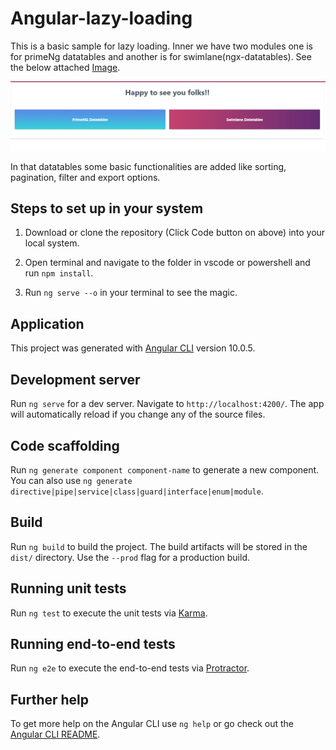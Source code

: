 # Angular-lazy-loading
This is a basic sample for lazy loading. Inner we have two modules one is for primeNg datatables and another is for swimlane(ngx-datatables). See the below attached <a href="https://github.com/DEV-VJ/Angular-Lazy-Loading/blob/master/src/assets/images/Lazy%20Loading.png">Image</a>.

<p align="center">
  <a href="https://github.com/DEV-VJ/Angular-Lazy-Loading/blob/master/src/assets/images/Lazy%20Loading.png">
    <img src="https://github.com/DEV-VJ/Angular-Lazy-Loading/blob/master/src/assets/images/Lazy%20Loading.png" alt="Lazy Loading Angular"/>
  </a>
</p>


In that datatables some basic functionalities are added like sorting, pagination, filter and export options.

## Steps to set up in your system
1. Download or clone the repository (Click Code button on above) into your local system.

2. Open terminal and navigate to the folder in vscode or powershell and run `npm install`.

3. Run `ng serve --o` in your terminal to see the magic.

## Application

This project was generated with [Angular CLI](https://github.com/angular/angular-cli) version 10.0.5.

## Development server

Run `ng serve` for a dev server. Navigate to `http://localhost:4200/`. The app will automatically reload if you change any of the source files.

## Code scaffolding

Run `ng generate component component-name` to generate a new component. You can also use `ng generate directive|pipe|service|class|guard|interface|enum|module`.

## Build

Run `ng build` to build the project. The build artifacts will be stored in the `dist/` directory. Use the `--prod` flag for a production build.

## Running unit tests

Run `ng test` to execute the unit tests via [Karma](https://karma-runner.github.io).

## Running end-to-end tests

Run `ng e2e` to execute the end-to-end tests via [Protractor](http://www.protractortest.org/).

## Further help

To get more help on the Angular CLI use `ng help` or go check out the [Angular CLI README](https://github.com/angular/angular-cli/blob/master/README.md).
